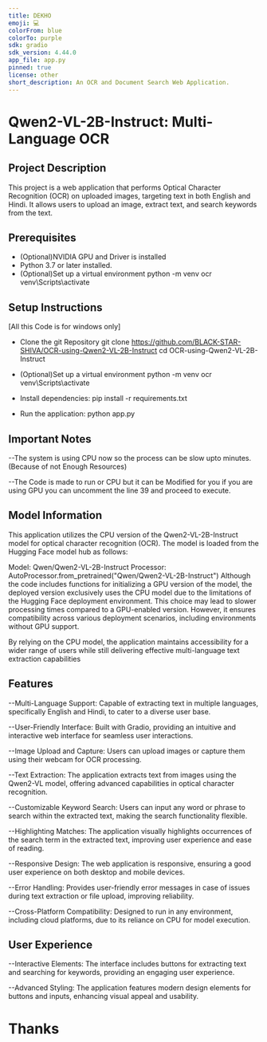 ```yaml
---
title: DEKHO
emoji: 💻
colorFrom: blue
colorTo: purple
sdk: gradio
sdk_version: 4.44.0
app_file: app.py
pinned: true
license: other
short_description: An OCR and Document Search Web Application.
---
```


# Qwen2-VL-2B-Instruct: Multi-Language OCR

## Project Description

This project is a web application that performs Optical Character Recognition (OCR) on uploaded images, targeting text in both English and Hindi. 
It allows users to upload an image, extract text, and search keywords from the text.

## Prerequisites
- (Optional)NVIDIA GPU and Driver is installed
- Python 3.7 or later installed. 
- (Optional)Set up a virtual environment
     python -m venv ocr
     venv\Scripts\activate  

## Setup Instructions
[All this Code is for windows only]

-  Clone the git Repository
     git clone https://github.com/BLACK-STAR-SHIVA/OCR-using-Qwen2-VL-2B-Instruct
     cd OCR-using-Qwen2-VL-2B-Instruct

- (Optional)Set up a virtual environment
     python -m venv ocr
     venv\Scripts\activate

- Install dependencies:
     pip install -r requirements.txt

- Run the application:
     python app.py

## Important Notes
--The system is using CPU now so the process can be slow upto minutes.(Because of not Enough Resources)

--The Code is made to run or CPU but it can be Modified for you if you are using GPU 
  you can uncomment the line 39 and proceed to execute.

## Model Information
This application utilizes the CPU version of the Qwen2-VL-2B-Instruct model for optical character recognition (OCR).
The model is loaded from the Hugging Face model hub as follows:

Model: Qwen/Qwen2-VL-2B-Instruct
Processor: AutoProcessor.from_pretrained("Qwen/Qwen2-VL-2B-Instruct")
Although the code includes functions for initializing a GPU version of the model, 
the deployed version exclusively uses the CPU model due to the limitations of the Hugging Face deployment environment. 
This choice may lead to slower processing times compared to a GPU-enabled version. 
However, it ensures compatibility across various deployment scenarios, including environments without GPU support.

By relying on the CPU model, the application maintains accessibility for a wider range of users while still delivering 
effective multi-language text extraction capabilities

## Features
--Multi-Language Support: Capable of extracting text in multiple languages, 
  specifically English and Hindi, to cater to a diverse user base.

--User-Friendly Interface: Built with Gradio, providing an intuitive and 
  interactive web interface for seamless user interactions.

--Image Upload and Capture: Users can upload images or capture them using 
  their webcam for OCR processing.

--Text Extraction: The application extracts text from images using the Qwen2-VL model,
  offering advanced capabilities in optical character recognition.

--Customizable Keyword Search: Users can input any word or phrase to search within
  the extracted text, making the search functionality flexible.

--Highlighting Matches: The application visually highlights occurrences of the search
  term in the extracted text, improving user experience and ease of reading.

--Responsive Design: The web application is responsive, ensuring a good user experience
  on both desktop and mobile devices.

--Error Handling: Provides user-friendly error messages in case of issues during text
  extraction or file upload, improving reliability.

--Cross-Platform Compatibility: Designed to run in any environment, including cloud platforms,
  due to its reliance on CPU for model execution.

## User Experience
--Interactive Elements: The interface includes buttons for extracting text and 
  searching for keywords, providing an engaging user experience.

--Advanced Styling: The application features modern design elements for buttons 
  and inputs, enhancing visual appeal and usability.
# Thanks
